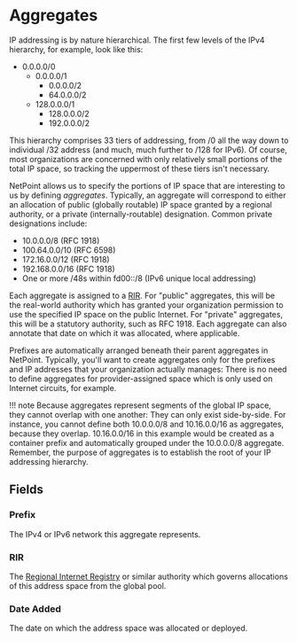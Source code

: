 # Aggregates

IP addressing is by nature hierarchical. The first few levels of the IPv4 hierarchy, for example, look like this:

* 0.0.0.0/0
    * 0.0.0.0/1
        * 0.0.0.0/2
        * 64.0.0.0/2
    * 128.0.0.0/1
        * 128.0.0.0/2
        * 192.0.0.0/2

This hierarchy comprises 33 tiers of addressing, from /0 all the way down to individual /32 address (and much, much further to /128 for IPv6). Of course, most organizations are concerned with only relatively small portions of the total IP space, so tracking the uppermost of these tiers isn't necessary.

NetPoint allows us to specify the portions of IP space that are interesting to us by defining _aggregates_. Typically, an aggregate will correspond to either an allocation of public (globally routable) IP space granted by a regional authority, or a private (internally-routable) designation. Common private designations include:

* 10.0.0.0/8 (RFC 1918)
* 100.64.0.0/10 (RFC 6598)
* 172.16.0.0/12 (RFC 1918)
* 192.168.0.0/16 (RFC 1918)
* One or more /48s within fd00::/8 (IPv6 unique local addressing)

Each aggregate is assigned to a [RIR](./rir.md). For "public" aggregates, this will be the real-world authority which has granted your organization permission to use the specified IP space on the public Internet. For "private" aggregates, this will be a statutory authority, such as RFC 1918. Each aggregate can also annotate that date on which it was allocated, where applicable.

Prefixes are automatically arranged beneath their parent aggregates in NetPoint. Typically, you'll want to create aggregates only for the prefixes and IP addresses that your organization actually manages: There is no need to define aggregates for provider-assigned space which is only used on Internet circuits, for example.

!!! note
    Because aggregates represent segments of the global IP space, they cannot overlap with one another: They can only exist side-by-side. For instance, you cannot define both 10.0.0.0/8 and 10.16.0.0/16 as aggregates, because they overlap. 10.16.0.0/16 in this example would be created as a container prefix and automatically grouped under the 10.0.0.0/8 aggregate. Remember, the purpose of aggregates is to establish the root of your IP addressing hierarchy.

## Fields

### Prefix

The IPv4 or IPv6 network this aggregate represents.

### RIR

The [Regional Internet Registry](./rir.md) or similar authority which governs allocations of this address space from the global pool.

### Date Added

The date on which the address space was allocated or deployed.
